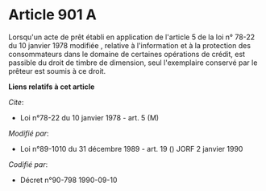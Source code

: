 # Article 901 A

Lorsqu'un acte de prêt établi en application de l'article 5 de la loi n° 78-22 du 10 janvier 1978 modifiée , relative à
l'information et à la protection des consommateurs dans le domaine de certaines opérations de crédit, est passible du droit
de timbre de dimension, seul l'exemplaire conservé par le prêteur est soumis à ce droit.

**Liens relatifs à cet article**

_Cite_:

  - Loi n°78-22 du 10 janvier 1978 - art. 5 (M)

_Modifié par_:

  - Loi n°89-1010 du 31 décembre 1989 - art. 19 () JORF 2 janvier 1990

_Codifié par_:

  - Décret n°90-798 1990-09-10
